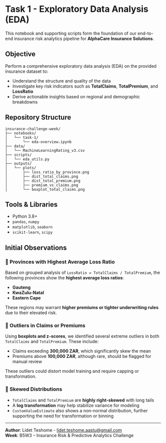 # Task 1 - Exploratory Data Analysis (EDA)

This notebook and supporting scripts form the foundation of our end-to-end insurance risk analytics pipeline for **AlphaCare Insurance Solutions**.

## Objective

Perform a comprehensive exploratory data analysis (EDA) on the provided insurance dataset to:
- Understand the structure and quality of the data
- Investigate key risk indicators such as **TotalClaims**, **TotalPremium**, and **LossRatio**
- Derive actionable insights based on regional and demographic breakdowns

## Repository Structure

```
insurance-challenge-week/
├── notebooks/
│   └── task-1/
│       └── eda-overview.ipynb
├── data/
│   └── MachineLearningRating_v3.csv
├── scripts/
│   └── eda_utils.py
├── outputs/
│   └── plots/
│       ├── loss_ratio_by_province.png
│       ├── dist_total_claims.png
│       ├── dist_total_premium.png
│       ├── premium_vs_claims.png
│       └── boxplot_total_claims.png
```

## Tools & Libraries
- Python 3.8+
- `pandas`, `numpy`
- `matplotlib`, `seaborn`
- `scikit-learn`, `scipy`

## Initial Observations

### 🔹 Provinces with Highest Average Loss Ratio
Based on grouped analysis of `LossRatio = TotalClaims / TotalPremium`, the following provinces show the **highest average loss ratios**:

- **Gauteng**
- **KwaZulu-Natal**
- **Eastern Cape**

These regions may warrant **higher premiums or tighter underwriting rules** due to their elevated risk.

### 🔹 Outliers in Claims or Premiums
Using **boxplots and z-scores**, we identified several extreme outliers in both `TotalClaims` and `TotalPremium`. These include:

- Claims exceeding **300,000 ZAR**, which significantly skew the mean
- Premiums above **100,000 ZAR**, although rare, should be flagged for manual review

These outliers could distort model training and require capping or transformation.

### 🔹 Skewed Distributions
- `TotalClaims` and `TotalPremium` are **highly right-skewed** with long tails
- A **log transformation** may help stabilize variance for modeling
- `CustomValueEstimate` also shows a non-normal distribution, further supporting the need for transformation or binning

---

**Author**: Lidet Teshome - lidet.teshome.aastu@gmail.com  
**Week**: B5W3 – Insurance Risk & Predictive Analytics Challenge
